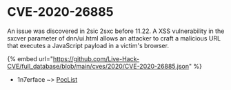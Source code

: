 # CVE-2020-26885

An issue was discovered in 2sic 2sxc before 11.22. A XSS vulnerability in the sxcver parameter of dnn/ui.html allows an attacker to craft a malicious URL that executes a JavaScript payload in a victim's browser.

{% embed url="https://github.com/Live-Hack-CVE/full_database/blob/main/cves/2020/CVE-2020-26885.json" %}


* 1n7erface ~> [PocList](https://www.alice-snow.ru/2020/database/cve-2020-26885/poclist-1n7erface)